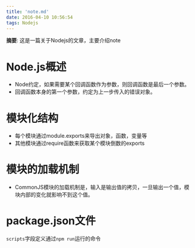 ```yaml
---
title: 'note.md'
date: 2016-04-10 10:56:54
tags: Nodejs
---
```


__摘要__: 这是一篇关于Nodejs的文章，主要介绍note
<!-- more -->
Node.js概述
===========

+ Node约定，如果需要某个回调函数作为参数，则回调函数是最后一个参数。
+ 回调函数本身的第一个参数，约定为上一步传入的错误对象。


模块化结构
==========

+ 每个模块通过module.exports来导出对象，函数，变量等
+ 其他模块通过require函数来获取某个模块倒数的exports


模块的加载机制
==============

+ CommonJS模块的加载机制是，输入是输出值的拷贝，一旦输出一个值，模块内部的变化就影响不到这个值。


package.json文件
================

`scripts`字段定义通过`npm run`运行的命令
